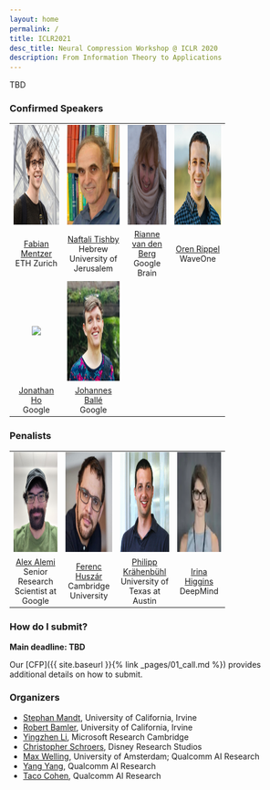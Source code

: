 ```yaml
---
layout: home
permalink: /
title: ICLR2021
desc_title: Neural Compression Workshop @ ICLR 2020
description: From Information Theory to Applications 
---
```


TBD

### Confirmed Speakers

<table style="width:75%">
  <tr>
    <td style="text-align:center"><img src="assets/img/speaker_fabian_mentzer.jpg" height="175"></td>
    <td style="text-align:center"><img src="assets/img/speaker_naftali_tishby.jpg" height="175"></td>
    <td style="text-align:center"><img src="assets/img/speaker_rianne_van_den_berg.png" height="175"></td>
    <td style="text-align:center"><img src="assets/img/speaker_oren_rippel.jpg" height="175"></td>
  </tr>
  <tr>
    <td style="text-align:center"><a href="https://fmentzer.github.io">Fabian Mentzer</a> <br> ETH Zurich</td>
    <td style="text-align:center"><a href="https://elsc.huji.ac.il/faculty-staff/naftali-tishby">Naftali Tishby</a> <br>Hebrew University of Jerusalem</td>
    <td style="text-align:center"><a href="https://riannevdberg.github.io">Rianne van den Berg</a> <br> Google Brain</td>
    <td style="text-align:center"><a href="https://www.orenrippel.com">Oren Rippel</a> <br> WaveOne</td>
  </tr>
  <tr>
    <td style="text-align:center"><img src="assets/img/speaker_jonathan_ho.png" height="175"></td>
    <td style="text-align:center"><img src="assets/img/speaker_johannes_balle.jpg" height="175"></td>
  </tr>
  <tr>
    <td style="text-align:center"><a href="http://www.jonathanho.me">Jonathan Ho</a> <br>  Google</td>
    <td style="text-align:center"><a href="https://balle.io">Johannes Ballé</a> <br> Google</td>
  </tr>
</table>

### Penalists

<table style="width:75%">
  <tr>
    <td style="text-align:center"><img src="assets/img/panel_alex_alemi.jpg" height="175"></td>
    <td style="text-align:center"><img src="assets/img/penal_ferenc_huszar.jpg" height="175"></td>
    <td style="text-align:center"><img src="assets/img/penal_philipp_krahenbuhl.jpg" height="175"></td>
    <td style="text-align:center"><img src="assets/img/penal_irina_higgins.webp" height="175"></td>
  </tr>
  <tr>
    <td style="text-align:center"><a href="https://www.alexalemi.com">Alex Alemi</a> <br> Senior Research Scientist at Google</td>
    <td style="text-align:center"><a href="https://www.inference.vc/about/">Ferenc Huszár</a> <br> Cambridge University</td>
    <td style="text-align:center"><a href="https://www.philkr.net">Philipp Krähenbühl</a> <br>University of Texas at Austin</td>
    <td style="text-align:center"><a href="https://uk.linkedin.com/in/irina-higgins-74455235">Irina Higgins</a> <br> DeepMind</td>
  </tr>
</table>

### How do I submit?

**Main deadline: TBD**

Our [CFP]({{ site.baseurl }}{% link _pages/01_call.md %}) provides additional details on how to submit.

### Organizers

* [Stephan Mandt](http://www.stephanmandt.com), University of California, Irvine
* [Robert Bamler](https://robamler.github.io), University of California, Irvine
* [Yingzhen Li](http://yingzhenli.net/home/en/), Microsoft Research Cambridge
* [Christopher Schroers](https://studios.disneyresearch.com/people/christopher-schroers/), Disney Research Studios
* [Max Welling](https://staff.fnwi.uva.nl/m.welling/), University of Amsterdam; Qualcomm AI Research
* [Yang Yang](https://yyang768osu.github.io), Qualcomm AI Research
* [Taco Cohen](https://tacocohen.wordpress.com), Qualcomm AI Research
